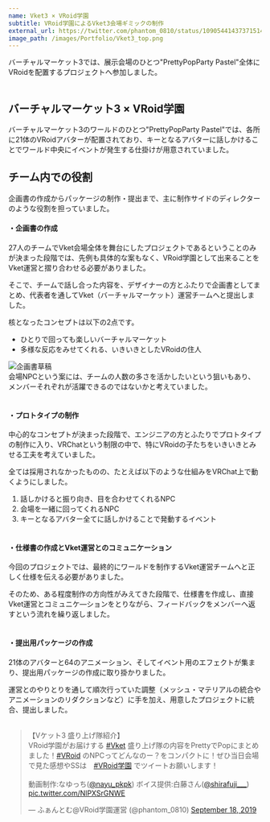 ```yaml
---
name: Vket3 × VRoid学園
subtitle: VRoid学園によるVket3会場ギミックの制作
external_url: https://twitter.com/phantom_0810/status/1090544143737151488?s=20
image_path: /images/Portfolio/Vket3_top.png
---
```

バーチャルマーケット3では、展示会場のひとつ"PrettyPopParty Pastel"全体にVRoidを配置するプロジェクトへ参加しました。
<br/><br/>
## バーチャルマーケット3 × VRoid学園
バーチャルマーケット3のワールドのひとつ"PrettyPopParty Pastel"では、各所に21体のVRoidアバターが配置されており、キーとなるアバターに話しかけることでワールド中央にイベントが発生する仕掛けが用意されていました。
<br/>
## チーム内での役割
企画書の作成からパッケージの制作・提出まで、主に制作サイドのディレクターのような役割を担っていました。

#### ・企画書の作成
27人のチームでVket会場全体を舞台にしたプロジェクトであるということのみが決まった段階では、先例も具体的な案もなく、VRoid学園として出来ることをVket運営と摺り合わせる必要がありました。

そこで、チームで話し合った内容を、デザイナーの方とふたりで企画書としてまとめ、代表者を通してVket（バーチャルマーケット）運営チームへと提出しました。
<br/>

核となったコンセプトは以下の2点です。
* ひとりで回っても楽しいバーチャルマーケット
* 多様な反応をみせてくれる、いきいきとしたVRoidの住人

![企画書草稿]({{site.baseurl}}/images/Portfolio/Vket3_draft.png)
<br/>
会場NPCという案には、チームの人数の多さを活かしたいという狙いもあり、メンバーそれぞれが活躍できるのではないかと考えていました。
<br/><br/>

#### ・プロトタイプの制作
中心的なコンセプトが決まった段階で、エンジニアの方とふたりでプロトタイプの制作に入り、VRChatという制限の中で、特にVRoidの子たちをいきいきとみせる工夫を考えていました。

全ては採用されなかったものの、たとえば以下のような仕組みをVRChat上で動くようにしました。
1. 話しかけると振り向き、目を合わせてくれるNPC
2. 会場を一緒に回ってくれるNPC
3. キーとなるアバター全てに話しかけることで発動するイベント
<br/><br/>

#### ・仕様書の作成とVket運営とのコミュニケーション
今回のプロジェクトでは、最終的にワールドを制作するVket運営チームへと正しく仕様を伝える必要がありました。

そのため、ある程度制作の方向性がみえてきた段階で、仕様書を作成し、直接Vket運営とコミュニケ―ションをとりながら、フィードバックをメンバーへ返すという流れを繰り返しました。
<br/><br/>

#### ・提出用パッケージの作成
21体のアバターと64のアニメーション、そしてイベント用のエフェクトが集まり、提出用パッケージの作成に取り掛かりました。

運営とのやりとりを通して順次行っていた調整（メッシュ・マテリアルの統合やアニメーションのリダクションなど）に手を加え、用意したプロジェクトに統合、提出しました。
<br/><br/>

<blockquote class="twitter-tweet tw-align-center"><p lang="ja" dir="ltr">【Vケット3 盛り上げ隊紹介】<br>VRoid学園がお届けする <a href="https://twitter.com/hashtag/Vket?src=hash&amp;ref_src=twsrc%5Etfw">#Vket</a> 盛り上げ隊の内容をPrettyでPopにまとめました！<a href="https://twitter.com/hashtag/VRoid?src=hash&amp;ref_src=twsrc%5Etfw">#VRoid</a> のNPCってどんなのー？をコンパクトに！ぜひ当日会場で見た感想やSSは　<a href="https://twitter.com/hashtag/VRoid%E5%AD%A6%E5%9C%92?src=hash&amp;ref_src=twsrc%5Etfw">#VRoid学園</a> でツイートお願いします！<br><br>動画制作:なゆっち(<a href="https://twitter.com/nayu_pkpk?ref_src=twsrc%5Etfw">@nayu_pkpk</a>) ボイス提供:白藤さん(<a href="https://twitter.com/shirafuji___?ref_src=twsrc%5Etfw">@shirafuji___</a>) <a href="https://t.co/NlPXSrGNWE">pic.twitter.com/NlPXSrGNWE</a></p>&mdash; ふぁんとむ@VRoid学園運営 (@phantom_0810) <a href="https://twitter.com/phantom_0810/status/1174257646007934977?ref_src=twsrc%5Etfw">September 18, 2019</a></blockquote> <script async src="https://platform.twitter.com/widgets.js" charset="utf-8"></script>